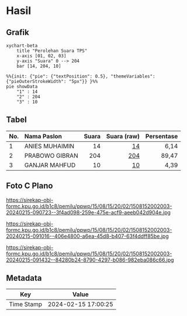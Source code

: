 # Hasil

## Grafik

```mermaid
xychart-beta
    title "Perolehan Suara TPS"
    x-axis [01, 02, 03]
    y-axis "Suara" 0 --> 204
    bar [14, 204, 10]
```

```mermaid
%%{init: {"pie": {"textPosition": 0.5}, "themeVariables": {"pieOuterStrokeWidth": "5px"}} }%%
pie showData
    "1" : 14
    "2" : 204
    "3" : 10
```

## Tabel

| No. | Nama Paslon    | Suara | Suara (raw) | Persentase |
|:--- |:-------------- | -----:| -----------:| ----------:|
| 1   | ANIES MUHAIMIN | 14    | [14][p-1]   | 6,14       |
| 2   | PRABOWO GIBRAN | 204   | [204][p-2]  | 89,47      |
| 3   | GANJAR MAHFUD  | 10    | [10][p-3]   | 4,39       |


[p-1]: https://github.com/gigit-pemilu/pemilu-2024-15-jambi/blob/main/pilpres/hitung-suara/sub/15-jambi/sub/08-bungo/sub/15-bathin-ii-pelayang/sub/2002-peninjau/sub/003-tps/sub/paslon-1.txt
[p-2]: https://github.com/gigit-pemilu/pemilu-2024-15-jambi/blob/main/pilpres/hitung-suara/sub/15-jambi/sub/08-bungo/sub/15-bathin-ii-pelayang/sub/2002-peninjau/sub/003-tps/sub/paslon-2.txt
[p-3]: https://github.com/gigit-pemilu/pemilu-2024-15-jambi/blob/main/pilpres/hitung-suara/sub/15-jambi/sub/08-bungo/sub/15-bathin-ii-pelayang/sub/2002-peninjau/sub/003-tps/sub/paslon-3.txt

## Foto C Plano

https://sirekap-obj-formc.kpu.go.id/b1c8/pemilu/ppwp/15/08/15/20/02/1508152002003-20240215-090723--3f4ad098-259e-475e-acf9-aeeb042d904e.jpg

https://sirekap-obj-formc.kpu.go.id/b1c8/pemilu/ppwp/15/08/15/20/02/1508152002003-20240215-091016--406e4800-a6ea-45d8-b407-63f4ddff85be.jpg

https://sirekap-obj-formc.kpu.go.id/b1c8/pemilu/ppwp/15/08/15/20/02/1508152002003-20240215-091432--84280b24-8790-4297-b086-982eba086c66.jpg


## Metadata

| Key        | Value               |
| ---------- | ------------------- |
| Time Stamp | 2024-02-15 17:00:25 |



